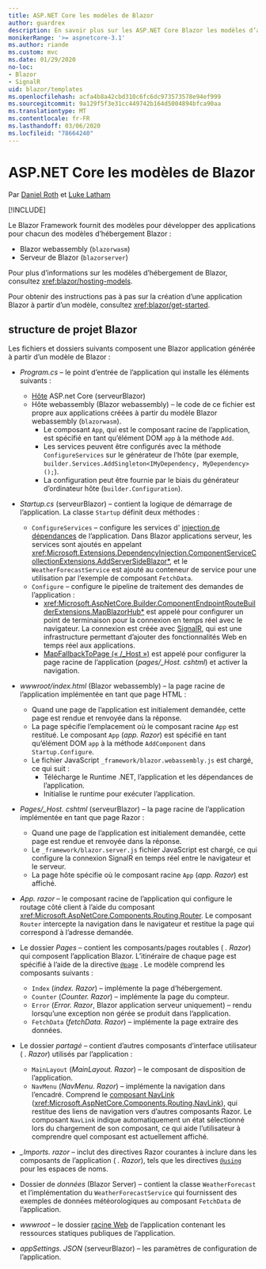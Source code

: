 ```yaml
---
title: ASP.NET Core les modèles de Blazor
author: guardrex
description: En savoir plus sur les ASP.NET Core Blazor les modèles d’application et la structure de projet Blazor.
monikerRange: '>= aspnetcore-3.1'
ms.author: riande
ms.custom: mvc
ms.date: 01/29/2020
no-loc:
- Blazor
- SignalR
uid: blazor/templates
ms.openlocfilehash: acfa4b8a42cbd310c6fc6dc973573578e94ef999
ms.sourcegitcommit: 9a129f5f3e31cc449742b164d5004894bfca90aa
ms.translationtype: MT
ms.contentlocale: fr-FR
ms.lasthandoff: 03/06/2020
ms.locfileid: "78664240"
---
```

# <a name="aspnet-core-opno-locblazor-templates"></a>ASP.NET Core les modèles de Blazor

Par [Daniel Roth](https://github.com/danroth27) et [Luke Latham](https://github.com/guardrex)

[!INCLUDE[](~/includes/blazorwasm-preview-notice.md)]

Le Blazor Framework fournit des modèles pour développer des applications pour chacun des modèles d’hébergement Blazor :

* Blazor webassembly (`blazorwasm`)
* Serveur de Blazor (`blazorserver`)

Pour plus d’informations sur les modèles d’hébergement de Blazor, consultez <xref:blazor/hosting-models>.

Pour obtenir des instructions pas à pas sur la création d’une application Blazor à partir d’un modèle, consultez <xref:blazor/get-started>.

## <a name="opno-locblazor-project-structure"></a>structure de projet Blazor

Les fichiers et dossiers suivants composent une Blazor application générée à partir d’un modèle de Blazor :

* *Program.cs* &ndash; le point d’entrée de l’application qui installe les éléments suivants :

  * [Hôte](xref:fundamentals/host/generic-host) ASP.net Core (serveurBlazor)
  * Hôte webassembly (Blazor webassembly) &ndash; le code de ce fichier est propre aux applications créées à partir du modèle Blazor webassembly (`blazorwasm`).
    * Le composant `App`, qui est le composant racine de l’application, est spécifié en tant qu’élément DOM `app` à la méthode `Add`.
    * Les services peuvent être configurés avec la méthode `ConfigureServices` sur le générateur de l’hôte (par exemple, `builder.Services.AddSingleton<IMyDependency, MyDependency>();`).
    * La configuration peut être fournie par le biais du générateur d’ordinateur hôte (`builder.Configuration`).

* *Startup.cs* (serveurBlazor) &ndash; contient la logique de démarrage de l’application. La classe `Startup` définit deux méthodes :

  * `ConfigureServices` &ndash; configure les services d' [injection de dépendances](xref:fundamentals/dependency-injection) de l’application. Dans Blazor applications serveur, les services sont ajoutés en appelant <xref:Microsoft.Extensions.DependencyInjection.ComponentServiceCollectionExtensions.AddServerSideBlazor*>, et le `WeatherForecastService` est ajouté au conteneur de service pour une utilisation par l’exemple de composant `FetchData`.
  * `Configure` &ndash; configure le pipeline de traitement des demandes de l’application :
    * <xref:Microsoft.AspNetCore.Builder.ComponentEndpointRouteBuilderExtensions.MapBlazorHub*> est appelé pour configurer un point de terminaison pour la connexion en temps réel avec le navigateur. La connexion est créée avec [SignalR](xref:signalr/introduction), qui est une infrastructure permettant d’ajouter des fonctionnalités Web en temps réel aux applications.
    * [MapFallbackToPage (« /_Host »)](xref:Microsoft.AspNetCore.Builder.RazorPagesEndpointRouteBuilderExtensions.MapFallbackToPage*) est appelé pour configurer la page racine de l’application (*pages/_Host. cshtml*) et activer la navigation.

* *wwwroot/index.html* (Blazor webassembly) &ndash; la page racine de l’application implémentée en tant que page HTML :
  * Quand une page de l’application est initialement demandée, cette page est rendue et renvoyée dans la réponse.
  * La page spécifie l’emplacement où le composant racine `App` est restitué. Le composant `App` (*app. Razor*) est spécifié en tant qu’élément DOM `app` à la méthode `AddComponent` dans `Startup.Configure`.
  * Le fichier JavaScript `_framework/blazor.webassembly.js` est chargé, ce qui suit :
    * Télécharge le Runtime .NET, l’application et les dépendances de l’application.
    * Initialise le runtime pour exécuter l’application.

* *Pages/_Host. cshtml* (serveurBlazor) &ndash; la page racine de l’application implémentée en tant que page Razor :
  * Quand une page de l’application est initialement demandée, cette page est rendue et renvoyée dans la réponse.
  * Le `_framework/blazor.server.js` fichier JavaScript est chargé, ce qui configure la connexion SignalR en temps réel entre le navigateur et le serveur.
  * La page hôte spécifie où le composant racine `App` (*app. Razor*) est affiché.

* *App. razor* &ndash; le composant racine de l’application qui configure le routage côté client à l’aide du composant <xref:Microsoft.AspNetCore.Components.Routing.Router>. Le composant `Router` intercepte la navigation dans le navigateur et restitue la page qui correspond à l’adresse demandée.

* Le dossier *Pages* &ndash; contient les composants/pages routables ( *. Razor*) qui composent l’application Blazor. L’itinéraire de chaque page est spécifié à l’aide de la directive [`@page`](xref:mvc/views/razor#page) . Le modèle comprend les composants suivants :
  * `Index` (*index. Razor*) &ndash; implémente la page d’hébergement.
  * `Counter` (*Counter. Razor*) &ndash; implémente la page du compteur.
  * `Error` (*Error. Razor*, Blazor application serveur uniquement) &ndash; rendu lorsqu’une exception non gérée se produit dans l’application.
  * `FetchData` (*fetchData. Razor*) &ndash; implémente la page extraire des données.

* Le dossier *partagé* &ndash; contient d’autres composants d’interface utilisateur ( *. Razor*) utilisés par l’application :
  * `MainLayout` (*MainLayout. Razor*) &ndash; le composant de disposition de l’application.
  * `NavMenu` (*NavMenu. Razor*) &ndash; implémente la navigation dans l’encadré. Comprend le [composant NavLink](xref:blazor/routing#navlink-component) (<xref:Microsoft.AspNetCore.Components.Routing.NavLink>), qui restitue des liens de navigation vers d’autres composants Razor. Le composant `NavLink` indique automatiquement un état sélectionné lors du chargement de son composant, ce qui aide l’utilisateur à comprendre quel composant est actuellement affiché.

* *_Imports. razor* &ndash; inclut des directives Razor courantes à inclure dans les composants de l’application ( *. Razor*), tels que les directives [`@using`](xref:mvc/views/razor#using) pour les espaces de noms.

* Dossier de *données* (Blazor Server) &ndash; contient la classe `WeatherForecast` et l’implémentation du `WeatherForecastService` qui fournissent des exemples de données météorologiques au composant `FetchData` de l’application.

* *wwwroot* &ndash; le dossier [racine Web](xref:fundamentals/index#web-root) de l’application contenant les ressources statiques publiques de l’application.

* *appSettings. JSON* (serveurBlazor) &ndash; les paramètres de configuration de l’application.
